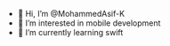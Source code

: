- 👋 Hi, I’m @MohammedAsif-K
- 👀 I’m interested in mobile development
- 🌱 I’m currently learning swift


<!---
MohammedAsif-K/MohammedAsif-K is a ✨ special ✨ repository because its `README.md` (this file) appears on your GitHub profile.
You can click the Preview link to take a look at your changes.
--->
